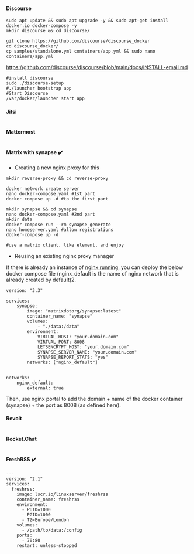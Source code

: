 
#### Discourse

```
sudo apt update && sudo apt upgrade -y && sudo apt-get install docker.io docker-compose -y
mkdir discourse && cd discourse/

git clone https://github.com/discourse/discourse_docker
cd discourse_docker/
cp samples/standalone.yml containers/app.yml && sudo nano containers/app.yml
```

https://github.com/discourse/discourse/blob/main/docs/INSTALL-email.md

```
#install discourse
sudo ./discourse-setup
#./launcher bootstrap app
#Start Discourse
/var/docker/launcher start app
```

#### Jitsi

```
```

#### Mattermost


```
```

#### Matrix with synapse :heavy_check_mark:

* Creating a new nginx proxy for this 
```
mkdir reverse-proxy && cd reverse-proxy

docker network create server
nano docker-compose.yaml #1st part
docker compose up -d #to the first part

mkdir synapse && cd synapse
nano docker-compose.yaml #2nd part
mkdir data
docker-compose run --rm synapse generate
nano homeserver.yaml #allow registrations
docker-compose up -d

#use a matrix client, like element, and enjoy
```

* Reusing an existing nginx proxy manager

If there is already an instance of [nginx running](https://github.com/JAlcocerT/Docker/blob/main/Security/nginx_docker_compose.yaml), you can deploy the below docker compose file (nginx_default is the name of nginx network that is already created by default)2.

```
version: "3.3"

services:
    synapse:
        image: "matrixdotorg/synapse:latest"
        container_name: "synapse"
        volumes:
            - "./data:/data"
        environment:
            VIRTUAL_HOST: "your.domain.com"
            VIRTUAL_PORT: 8008
            LETSENCRYPT_HOST: "your.domain.com"
            SYNAPSE_SERVER_NAME: "your.domain.com"
            SYNAPSE_REPORT_STATS: "yes"
        networks: ["nginx_default"]


networks:
    nginx_default:
        external: true
```
Then, use nginx portal to add the domain + name of the docker container (synapse) + the port as 8008 (as defined here).

#### Revolt


```
```



#### Rocket.Chat


```
```

#### FreshRSS :heavy_check_mark:

```
---
version: "2.1"
services:
  freshrss:
    image: lscr.io/linuxserver/freshrss
    container_name: freshrss
    environment:
      - PUID=1000
      - PGID=1000
      - TZ=Europe/London
    volumes:
      - /path/to/data:/config
    ports:
      - 70:80
    restart: unless-stopped
 ```
